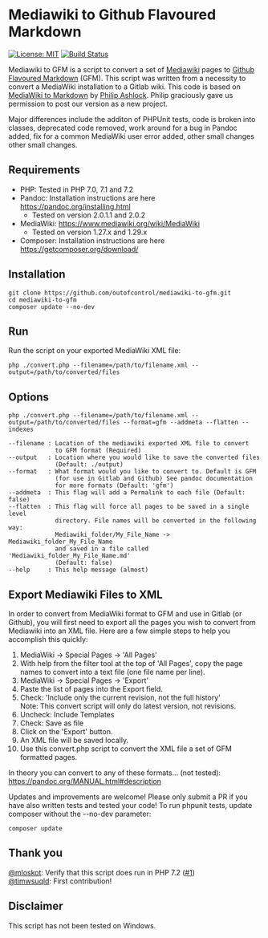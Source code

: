 # Mediawiki to Github Flavoured Markdown

[![License: MIT](https://img.shields.io/badge/License-MIT-yellow.svg)](https://opensource.org/licenses/MIT)
[![Build Status](https://travis-ci.org/outofcontrol/mediawiki-to-gfm.svg?branch=master)](https://travis-ci.org/outofcontrol/mediawiki-to-gfm)

Mediawiki to GFM is a script to convert a set of [Mediawiki](https://www.mediawiki.org)
pages to [Github Flavoured Markdown](https://github.github.com/gfm/) (GFM). This script was written from a necessity to convert a MediaWiki installation to a Gitlab wiki. This code is based on [MediaWiki to Markdown](https://github.com/philipashlock/mediawiki-to-markdown) by [Philip Ashlock](https://github.com/philipashlock/). Philip graciously gave us permission to post our version as a new project.

Major differences include the additon of PHPUnit tests, code is broken into classes, deprecated code removed, work around for a bug in Pandoc added, fix for a common MediaWiki user error added, other small changes other small changes. 

## Requirements

* PHP: Tested in PHP 7.0, 7.1 and 7.2
* Pandoc: Installation instructions are here https://pandoc.org/installing.html
    - Tested on version 2.0.1.1 and 2.0.2 
* MediaWiki: https://www.mediawiki.org/wiki/MediaWiki
    - Tested on version 1.27.x and 1.29.x
* Composer: Installation instructions are here https://getcomposer.org/download/

## Installation 

    git clone https://github.com/outofcontrol/mediawiki-to-gfm.git
    cd mediawiki-to-gfm
    composer update --no-dev
    
## Run

Run the script on your exported MediaWiki XML file:

    php ./convert.php --filename=/path/to/filename.xml --output=/path/to/converted/files 

## Options

    php ./convert.php --filename=/path/to/filename.xml --output=/path/to/converted/files --format=gfm --addmeta --flatten --indexes

    --filename : Location of the mediawiki exported XML file to convert 
                 to GFM format (Required)
    --output   : Location where you would like to save the converted files
                 (Default: ./output)
    --format   : What format would you like to convert to. Default is GFM 
                 (for use in Gitlab and Github) See pandoc documentation
                 for more formats (Default: 'gfm')
    --addmeta  : This flag will add a Permalink to each file (Default: false)
    --flatten  : This flag will force all pages to be saved in a single level 
                 directory. File names will be converted in the following way:
                 Mediawiki_folder/My_File_Name -> Mediawiki_folder_My_File_Name
                 and saved in a file called 'Mediawiki_folder_My_File_Name.md' 
                 (Default: false)
    --help     : This help message (almost)

## Export Mediawiki Files to XML 

In order to convert from MediaWiki format to GFM and use in Gitlab (or Github), you will first need to export all the pages you wish to convert from Mediawiki into an XML file. Here are a few simple steps to help
you accomplish this quickly:

1. MediaWiki -> Special Pages -> 'All Pages'
1. With help from the filter tool at the top of 'All Pages', copy the page names to convert into a text file (one file name per line).
1. MediaWiki -> Special Pages -> 'Export'
1. Paste the list of pages into the Export field. 
1. Check: 'Include only the current revision, not the full history'  
   Note: This convert script will only do latest version, not revisions. 
1. Uncheck: Include Templates
1. Check: Save as file
1. Click on the 'Export' button.
1. An XML file will be saved locally. 
1. Use this convert.php script to convert the XML file a set of GFM formatted pages. 

In theory you can convert to any of these formats… (not tested):  
    https://pandoc.org/MANUAL.html#description

Updates and improvements are welcome! Please only submit a PR if you have also written tests and tested your code! To run phpunit tests, update composer without the --no-dev parameter:

    composer update

## Thank you

[@mloskot](https://github.com/mloskot/): Verify that this script does run in PHP 7.2 ([#1](https://github.com/outofcontrol/mediawiki-to-gfm/issues/1))  
[@timwsuqld](https://github.com/timwsuqld/): First contribution!

## Disclaimer

This script has not been tested on Windows. 

